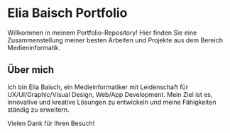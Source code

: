 # Elia Baisch Portfolio
Willkommen in meinem Portfolio-Repository! Hier finden Sie eine Zusammenstellung meiner besten Arbeiten und Projekte aus dem Bereich Medieninformatik.

## Über mich
Ich bin Elia Baisch, ein Medieinformatiker mit Leidenschaft für UX/UI/Graphic/Visual Design, Web/App Development. Mein Ziel ist es, innovative und kreative Lösungen zu entwickeln und meine Fähigkeiten ständig zu erweitern.

Vielen Dank für Ihren Besuch!
